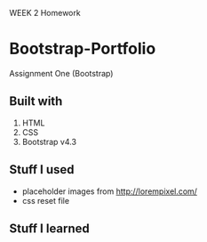 WEEK 2 Homework

# Bootstrap-Portfolio
Assignment One (Bootstrap)

## Built with
1. HTML
2. CSS
3. Bootstrap v4.3

## Stuff I used
* placeholder images from http://lorempixel.com/
* css reset file


## Stuff I learned

